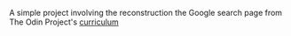 A simple project involving the reconstruction the Google search page from The Odin Project's [curriculum](http://www.theodinproject.com/courses/web-development-101/lessons/html-css)
